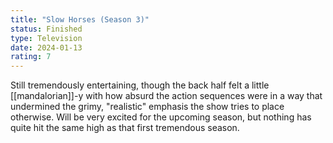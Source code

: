 ```yaml
---
title: "Slow Horses (Season 3)"
status: Finished
type: Television
date: 2024-01-13
rating: 7
---
```


Still tremendously entertaining, though the back half felt a little [[mandalorian]]-y with how absurd the action sequences were in a way that undermined the grimy, "realistic" emphasis the show tries to place otherwise. Will be very excited for the upcoming season, but nothing has quite hit the same high as that first tremendous season.
